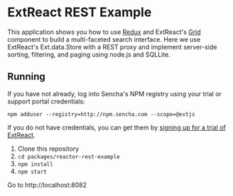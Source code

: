 # ExtReact REST Example

This application shows you how to use [Redux](http://redux.js.org/) and ExtReact's [Grid](http://docs.sencha.com/extreact/6.5.0/modern/Ext.grid.Grid.html) component to build a multi-faceted search interface. Here we use ExtReact's Ext.data.Store with a REST proxy and implement server-side sorting, filtering, and paging using 
node.js and SQLLite.

## Running

If you have not already, log into Sencha's NPM registry using your trial or support portal credentials:

```
npm adduser --registry=http://npm.sencha.com --scope=@extjs
```

If you do not have credentials, you can get them by [signing up for a trial of ExtReact](http://sencha.com/extreact).

1. Clone this repository
2. `cd packages/reactor-rest-example`
3. `npm install`
4. `npm start`

Go to http://localhost:8082
